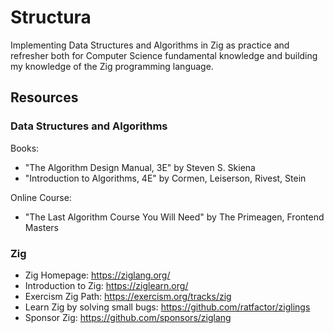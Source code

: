 # Structura

Implementing Data Structures and Algorithms in Zig as practice and refresher both for Computer Science fundamental knowledge and building my knowledge of the Zig programming language.

## Resources

### Data Structures and Algorithms

Books:

- "The Algorithm Design Manual, 3E" by Steven S. Skiena
- "Introduction to Algorithms, 4E" by Cormen, Leiserson, Rivest, Stein

Online Course:

- "The Last Algorithm Course You Will Need" by The Primeagen, Frontend Masters

### Zig

- Zig Homepage: https://ziglang.org/
- Introduction to Zig: https://ziglearn.org/
- Exercism Zig Path: https://exercism.org/tracks/zig
- Learn Zig by solving small bugs: https://github.com/ratfactor/ziglings
- Sponsor Zig: https://github.com/sponsors/ziglang

